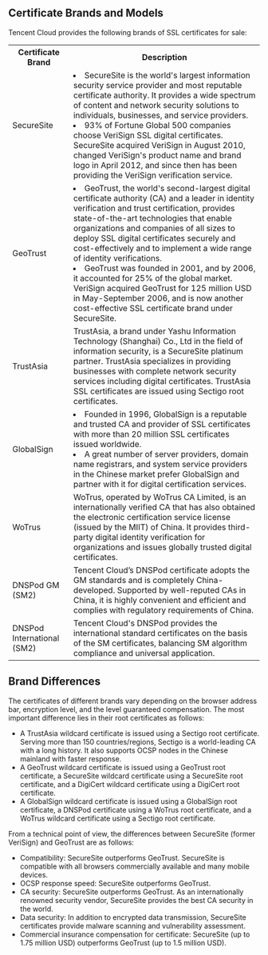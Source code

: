 ## Certificate Brands and Models
Tencent Cloud provides the following brands of SSL certificates for sale:
<table>
<tr>
<th>Certificate Brand</th>
<th>Description</th>
</tr>
<tr>
<td>SecureSite</td>
<td><li>SecureSite is the world's largest information security service provider and most reputable certificate authority. It provides a wide spectrum of content and network security solutions to individuals, businesses, and service providers.</li><li>93% of Fortune Global 500 companies choose VeriSign SSL digital certificates. SecureSite acquired VeriSign in August 2010, changed VeriSign's product name and brand logo in April 2012, and since then has been providing the VeriSign verification service.</li></td>
</tr>
<tr>
<td>GeoTrust</td>
<td><li>GeoTrust, the world's second-largest digital certificate authority (CA) and a leader in identity verification and trust certification, provides state-of-the-art technologies that enable organizations and companies of all sizes to deploy SSL digital certificates securely and cost-effectively and to implement a wide range of identity verifications.</li><li>GeoTrust was founded in 2001, and by 2006, it accounted for 25% of the global market. VeriSign acquired GeoTrust for 125 million USD in May-September 2006, and is now another cost-effective SSL certificate brand under SecureSite.</li></td>
</tr>
<tr>
<td>TrustAsia</td>
<td>TrustAsia, a brand under Yashu Information Technology (Shanghai) Co., Ltd in the field of information security, is a SecureSite platinum partner. TrustAsia specializes in providing businesses with complete network security services including digital certificates. TrustAsia SSL certificates are issued using Sectigo root certificates.</td>
</tr>
<tr>
<td>GlobalSign</td>
<td><li>Founded in 1996, GlobalSign is a reputable and trusted CA and provider of SSL certificates with more than 20 million SSL certificates issued worldwide.</li><li>A great number of server providers, domain name registrars, and system service providers in the Chinese market prefer GlobalSign and partner with it for digital certification services.</li></td>
</tr>
<tr>
<td>WoTrus</td>
<td>WoTrus, operated by WoTrus CA Limited, is an internationally verified CA that has also obtained the electronic certification service license (issued by the MIIT) of China. It provides third-party digital identity verification for organizations and issues globally trusted digital certificates.</td>
</tr>
<tr>
<td>DNSPod GM (SM2)</td>
<td>Tencent Cloud’s DNSPod certificate adopts the GM standards and is completely China-developed. Supported by well-reputed CAs in China, it is highly convenient and efficient and complies with regulatory requirements of China.</td>
</tr>
<tr>
<td>DNSPod International (SM2)</td>
<td>Tencent Cloud's DNSPod provides the international standard certificates on the basis of the SM certificates, balancing SM algorithm compliance and universal application.</td>
</tr>
</table>

## Brand Differences
The certificates of different brands vary depending on the browser address bar, encryption level, and the level guaranteed compensation. The most important difference lies in their root certificates as follows:
- A TrustAsia wildcard certificate is issued using a Sectigo root certificate. Serving more than 150 countries/regions, Sectigo is a world-leading CA with a long history. It also supports OCSP nodes in the Chinese mainland with faster response.
- A GeoTrust wildcard certificate is issued using a GeoTrust root certificate, a SecureSite wildcard certificate using a SecureSite root certificate, and a DigiCert wildcard certificate using a DigiCert root certificate.
- A GlobalSign wildcard certificate is issued using a GlobalSign root certificate, a DNSPod certificate using a WoTrus root certificate, and a WoTrus wildcard certificate using a Sectigo root certificate.

From a technical point of view, the differences between SecureSite (former VeriSign) and GeoTrust are as follows:
- Compatibility: SecureSite outperforms GeoTrust. SecureSite is compatible with all browsers commercially available and many mobile devices.
- OCSP response speed: SecureSite outperforms GeoTrust.
- CA security: SecureSite outperforms GeoTrust. As an internationally renowned security vendor, SecureSite provides the best CA security in the world.
- Data security: In addition to encrypted data transmission, SecureSite certificates provide malware scanning and vulnerability assessment.
- Commercial insurance compensation for certificate: SecureSite (up to 1.75 million USD) outperforms GeoTrust (up to 1.5 million USD).
